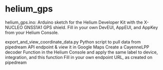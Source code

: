 # helium_gps


helium_gps.ino:
  Arduino sketch for the Helium Developer Kit with the X-NUCLEO GNSS1A1 GPS shield.
  Fill in your own DevEUI, AppEUI, and AppKey from your Helium Console.
  
export_and_view_coordinate_data.py
  Python script to pull data from pipedream API endpoint & view it in Google Maps
  Create a CayenneLPP decoder Function in the Helium Console and apply the same label to device, integration, and this function
  Fill in your own endpoint URL, as created on pipedream
  
